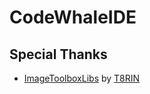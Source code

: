 # CodeWhaleIDE

## Special Thanks
- [ImageToolboxLibs](https://github.com/T8RIN/ImageToolboxLibs) by [T8RIN](https://github.com/T8RIN)